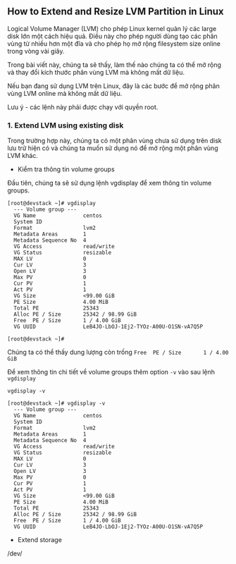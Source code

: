 ## How to Extend and Resize LVM Partition in Linux

Logical Volume Manager (LVM) cho phép Linux kernel quản lý các large  disk lớn một cách hiệu quả. Điều này cho phép người dùng tạo các phân vùng từ nhiều hơn một đĩa và cho phép họ mở rộng filesystem size online trong vòng vài giây.

Trong bài viết này, chúng ta sẽ thấy, làm thế nào chúng ta có thể mở rộng và thay đổi kích thước phân vùng LVM mà không mất dữ liệu.

Nếu bạn đang sử dụng LVM trên Linux, đây là các bước để mở rộng phân vùng LVM online mà không mất dữ liệu.

Lưu ý - các lệnh này phải được chạy với quyền root.

### 1. Extend LVM using existing disk

Trong trường hợp này, chúng ta có một phân vùng chưa sử dụng trên disk lưu trữ hiện có và chúng ta muốn sử dụng nó để mở rộng một phân vùng LVM khác.

* Kiểm tra thông tin volume groups 

Đầu tiên, chúng ta sẽ sử dụng lệnh vgdisplay để xem thông tin volume groups.

```
[root@devstack ~]# vgdisplay
  --- Volume group ---
  VG Name               centos
  System ID
  Format                lvm2
  Metadata Areas        1
  Metadata Sequence No  4
  VG Access             read/write
  VG Status             resizable
  MAX LV                0
  Cur LV                3
  Open LV               3
  Max PV                0
  Cur PV                1
  Act PV                1
  VG Size               <99.00 GiB
  PE Size               4.00 MiB
  Total PE              25343
  Alloc PE / Size       25342 / 98.99 GiB
  Free  PE / Size       1 / 4.00 GiB
  VG UUID               LeB4JO-LbOJ-1Ej2-TYOz-A00U-O1SN-vA7Q5P

[root@devstack ~]#
```
Chúng ta có thể thấy dung lượng còn trống `Free  PE / Size       1 / 4.00 GiB` 

Để xem thông tin chi tiết về volume groups thêm option `-v` vào sau lệnh `vgdisplay`

`vgdisplay -v`

```
[root@devstack ~]# vgdisplay -v
  --- Volume group ---
  VG Name               centos
  System ID
  Format                lvm2
  Metadata Areas        1
  Metadata Sequence No  4
  VG Access             read/write
  VG Status             resizable
  MAX LV                0
  Cur LV                3
  Open LV               3
  Max PV                0
  Cur PV                1
  Act PV                1
  VG Size               <99.00 GiB
  PE Size               4.00 MiB
  Total PE              25343
  Alloc PE / Size       25342 / 98.99 GiB
  Free  PE / Size       1 / 4.00 GiB
  VG UUID               LeB4JO-LbOJ-1Ej2-TYOz-A00U-O1SN-vA7Q5P
```
* Extend storage

/dev/





